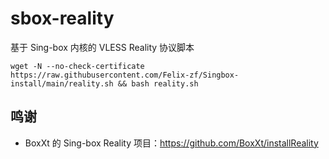 # sbox-reality

基于 Sing-box 内核的 VLESS Reality 协议脚本


```shell
wget -N --no-check-certificate https://raw.githubusercontent.com/Felix-zf/Singbox-install/main/reality.sh && bash reality.sh
```

## 鸣谢

* BoxXt 的 Sing-box Reality 项目：https://github.com/BoxXt/installReality

